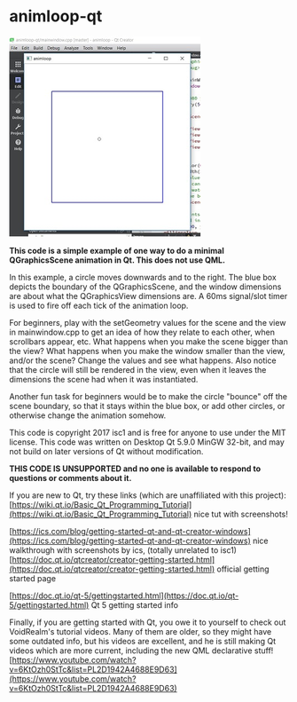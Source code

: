 # animloop-qt

![alt text](animloop-qt-1.jpg "animloop-qt screenshot")

**This code is a simple example of one way to do a minimal QGraphicsScene animation in Qt.  This does not use QML.**

In this example, a circle moves downwards and to the right.  The blue box depicts the boundary of the QGraphicsScene, and the window dimensions are about what the QGraphicsView dimensions are.  A 60ms signal/slot timer is used to fire off each tick of the animation loop.  

For beginners, play with the setGeometry values for the scene and the view in mainwindow.cpp to get an idea of how they relate to each other, when scrollbars appear, etc.  What happens when you make the scene bigger than the view?  What happens when you make the window smaller than the view, and/or the scene?  Change the values and see what happens.  Also notice that the circle will still be rendered in the view, even when it leaves the dimensions the scene had when it was instantiated.

Another fun task for beginners would be to make the circle "bounce" off the scene boundary, so that it stays within the blue box, or add other circles, or otherwise change the animation somehow.

This code is copyright 2017 isc1 and is free for anyone to use under the MIT license.  This code was written on Desktop Qt 5.9.0 MinGW 32-bit, and may not build on later versions of Qt without modification.

**THIS CODE IS UNSUPPORTED and no one is available to respond to questions or comments about it.**

If you are new to Qt, try these links (which are unaffiliated with this project):
[https://wiki.qt.io/Basic_Qt_Programming_Tutorial](https://wiki.qt.io/Basic_Qt_Programming_Tutorial) nice tut with screenshots!

[https://ics.com/blog/getting-started-qt-and-qt-creator-windows](https://ics.com/blog/getting-started-qt-and-qt-creator-windows) nice walkthrough with screenshots by ics, (totally unrelated to isc1)
[https://doc.qt.io/qtcreator/creator-getting-started.html](https://doc.qt.io/qtcreator/creator-getting-started.html) official getting started page

[https://doc.qt.io/qt-5/gettingstarted.html](https://doc.qt.io/qt-5/gettingstarted.html) Qt 5 getting started info

Finally, if you are getting started with Qt, you owe it to yourself to check out VoidRealm's tutorial videos.  Many of them are older, so they might have some outdated info, but his videos are excellent, and he is still making Qt videos which are more current, including the new QML declarative stuff!
[https://www.youtube.com/watch?v=6KtOzh0StTc&list=PL2D1942A4688E9D63](https://www.youtube.com/watch?v=6KtOzh0StTc&list=PL2D1942A4688E9D63)